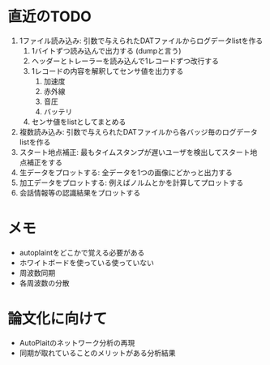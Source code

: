 # 直近のTODO

1. 1ファイル読み込み: 引数で与えられたDATファイルからログデータlistを作る
	1. 1バイトずつ読み込んで出力する (dumpと言う)
	1. ヘッダーとトレーラーを読み込んで1レコードずつ改行する
	1. 1レコードの内容を解釈してセンサ値を出力する
		1. 加速度
		1. 赤外線
		1. 音圧
		1. バッテリ
	1. センサ値をlistとしてまとめる
1. 複数読み込み: 引数で与えられたDATファイルから各バッジ毎のログデータlistを作る
1. スタート地点補正: 最もタイムスタンプが遅いユーザを検出してスタート地点補正をする
1. 生データをプロットする: 全データを1つの画像にどかっと出力する
1. 加工データをプロットする: 例えばノルムとかを計算してプロットする
1. 会話情報等の認識結果をプロットする

# メモ

+ autoplaintをどこかで覚える必要がある
+ ホワイトボードを使っている使っていない
+ 周波数同期
+ 各周波数の分散

# 論文化に向けて

+ AutoPlaitのネットワーク分析の再現
+ 同期が取れていることのメリットがある分析結果
